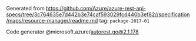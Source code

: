 Generated from https://github.com/Azure/azure-rest-api-specs/tree/3c764635e7d442b3e74caf593029fcd440b3ef82//specification/maps/resource-manager/readme.md tag: `package-2017-01`

Code generator @microsoft.azure/autorest.go@2.1.178


